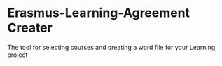 # Erasmus-Learning-Agreement Creater
 The tool for selecting courses and creating a word file for your Learning project

